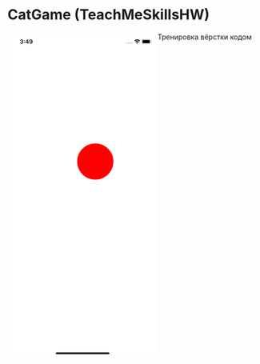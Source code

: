 # CatGame (TeachMeSkillsHW)
Тренировка вёрстки кодом
<a href="url"><img src="https://github.com/seyransaakyan/CatGame/blob/main/1.png" align="left" height="649" width="300" ></a>
